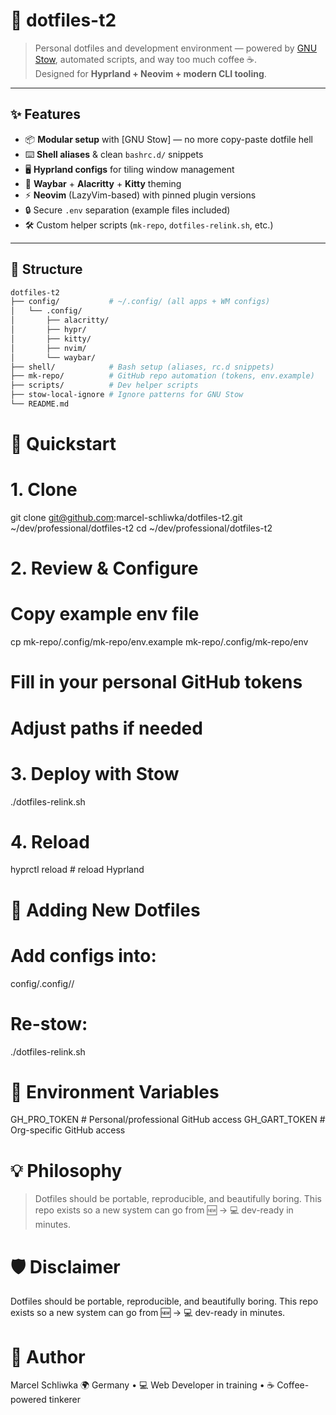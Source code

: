 # 🌌 dotfiles-t2

> Personal dotfiles and development environment — powered by [GNU Stow](https://www.gnu.org/software/stow/), automated scripts, and way too much coffee ☕.  
> Designed for **Hyprland + Neovim + modern CLI tooling**.

---

## ✨ Features

- 📦 **Modular setup** with [GNU Stow] — no more copy-paste dotfile hell
- ⌨️ **Shell aliases** & clean `bashrc.d/` snippets
- 🖥️ **Hyprland configs** for tiling window management
- 🎨 **Waybar** + **Alacritty** + **Kitty** theming
- ⚡ **Neovim** (LazyVim-based) with pinned plugin versions
- 🔒 Secure `.env` separation (example files included)
- 🛠️ Custom helper scripts (`mk-repo`, `dotfiles-relink.sh`, etc.)

---

## 📂 Structure

```bash
dotfiles-t2
├── config/           # ~/.config/ (all apps + WM configs)
│   └── .config/      
│       ├── alacritty/
│       ├── hypr/
│       ├── kitty/
│       ├── nvim/
│       └── waybar/
├── shell/            # Bash setup (aliases, rc.d snippets)
├── mk-repo/          # GitHub repo automation (tokens, env.example)
├── scripts/          # Dev helper scripts
├── stow-local-ignore # Ignore patterns for GNU Stow
└── README.md
```

# 🚀 Quickstart

# 1. Clone
git clone git@github.com:marcel-schliwka/dotfiles-t2.git ~/dev/professional/dotfiles-t2
cd ~/dev/professional/dotfiles-t2

# 2. Review & Configure
# Copy example env file
cp mk-repo/.config/mk-repo/env.example mk-repo/.config/mk-repo/env
# Fill in your personal GitHub tokens
# Adjust paths if needed

# 3. Deploy with Stow
./dotfiles-relink.sh

# 4. Reload
hyprctl reload   # reload Hyprland

# 🧩 Adding New Dotfiles

# Add configs into:
config/.config/<app>/

# Re-stow:
./dotfiles-relink.sh

# 🔐 Environment Variables

GH_PRO_TOKEN   # Personal/professional GitHub access
GH_GART_TOKEN  # Org-specific GitHub access

# 💡 Philosophy
> Dotfiles should be portable, reproducible, and beautifully boring.
> This repo exists so a new system can go from 🆕 → 💻 dev-ready in minutes.

# 🛡️ Disclaimer
Dotfiles should be portable, reproducible, and beautifully boring.
This repo exists so a new system can go from 🆕 → 💻 dev-ready in minutes.

# 🧙 Author
Marcel Schliwka
🌍 Germany • 💻 Web Developer in training • ☕ Coffee-powered tinkerer
